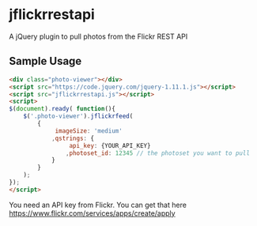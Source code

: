 jflickrrestapi
==============

A jQuery plugin to pull photos from the Flickr REST API


## Sample Usage

```html
<div class="photo-viewer"></div>
<script src="https://code.jquery.com/jquery-1.11.1.js"></script>
<script src="jflickrrestapi.js"></script>
<script>
$(document).ready( function(){
    $('.photo-viewer').jflickrfeed(
        {
             imageSize: 'medium'
            ,qstrings: {
                 api_key: {YOUR_API_KEY}
                ,photoset_id: 12345 // the photoset you want to pull
            }
        }
    );
});
</script>

```
You need an API key from Flickr. You can get that here https://www.flickr.com/services/apps/create/apply
